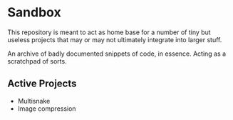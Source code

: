 Sandbox
=======

This repository is meant to act as home base for a number of tiny but useless
projects that may or may not ultimately integrate into larger stuff.
  
An archive of badly documented snippets of code, in essence. Acting as a scratchpad
of sorts.

Active Projects
---------------
* Multisnake
* Image compression
